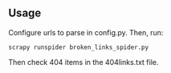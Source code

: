 Usage
-------------

Configure urls to parse in config.py. Then, run:

    scrapy runspider broken_links_spider.py

Then check 404 items in the 404links.txt file. 
